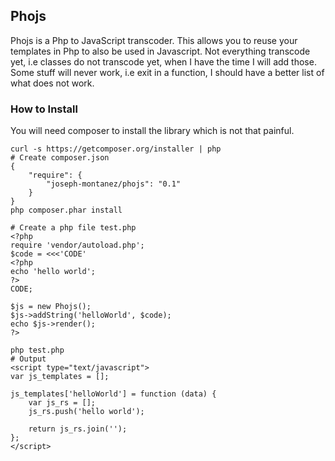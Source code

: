 ## Phojs

Phojs is a Php to JavaScript transcoder. This allows you to reuse your templates in Php to also be used in Javascript. Not everything transcode yet, i.e classes do not transcode yet, when I have the time I will add those. Some stuff will never work, i.e exit in a function, I should have a better list of what does not work.

### How to Install

You will need composer to install the library which is not that painful.

	curl -s https://getcomposer.org/installer | php
	# Create composer.json
	{
		"require": {
			"joseph-montanez/phojs": "0.1"
		}
	}
	php composer.phar install

	# Create a php file test.php
	<?php 
	require 'vendor/autoload.php';
	$code = <<<'CODE'
	<?php
	echo 'hello world';
	?>
	CODE;

	$js = new Phojs();
	$js->addString('helloWorld', $code);
	echo $js->render();
	?>

	php test.php
	# Output
	<script type="text/javascript">
	var js_templates = [];

	js_templates['helloWorld'] = function (data) {
		var js_rs = [];
		js_rs.push('hello world');

		return js_rs.join('');
	};
	</script>
